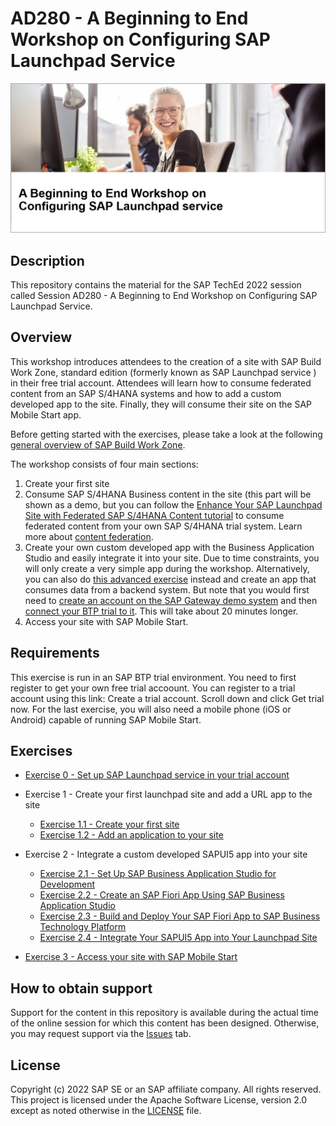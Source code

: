# AD280 - A Beginning to End Workshop on Configuring SAP Launchpad Service

![Title](Title.png)

## Description

This repository contains the material for the SAP TechEd 2022 session called Session AD280 - A Beginning to End Workshop on Configuring SAP Launchpad Service.  

## Overview

This workshop introduces attendees to the creation of a site with SAP Build Work Zone, standard edition (formerly known as SAP Launchpad service ) in their free trial account. Attendees will learn how to consume federated content from an SAP S/4HANA systems and how to add a custom developed app to the site. Finally, they will consume their site on the SAP Mobile Start app.

Before getting started with the exercises, please take a look at the following [general overview of SAP Build Work Zone](intro/overview.md).

The workshop consists of four main sections:
1. Create your first site
2. Consume SAP S/4HANA Business content in the site (this part will be shown as a demo, but you can follow the [Enhance Your SAP Launchpad Site with Federated SAP S/4HANA Content tutorial](https://developers.sap.com/mission.launchpad-s4hana.html) to consume federated content from your own SAP S/4HANA trial system. Learn more about [content federation](intro/federation.md).
3. Create your own custom developed app with the Business Application Studio and easily integrate it into your site. 
Due to time constraints, you will only create a very simple app during the workshop. Alternatively, you can also do [this advanced exercise](https://developers.sap.com/tutorials/appstudio-fioriapps-create.html) instead and create an app that consumes data from a backend system. But note that you would first need to [create an account on the SAP Gateway demo system](https://developers.sap.com/tutorials/gateway-demo-signup.html) and then [connect your BTP trial to it](https://developers.sap.com/tutorials/cp-portal-cloud-foundry-gateway-connection.html). This will take about 20 minutes longer.
4. Access your site with SAP Mobile Start.


## Requirements

This exercise is run in an SAP BTP trial environment. You need to first register to get your own free trial accoount. You can register to a trial account using this link: Create a trial account. Scroll down and click Get trial now.
For the last exercise, you will also need a mobile phone (iOS or Android) capable of running SAP Mobile Start.

## Exercises

- [Exercise 0 - Set up SAP Launchpad service in your trial account](exercises/ex0/README.md)

- Exercise 1 - Create your first launchpad site and add a URL app to the site
    - [Exercise 1.1 - Create your first site](exercises/ex1/ex1.1/README.md)
    - [Exercise 1.2 - Add an application to your site](exercises/ex1/ex1.2/README.md)

- Exercise 2 - Integrate a custom developed SAPUI5 app into your site
    - [Exercise 2.1 - Set Up SAP Business Application Studio for Development](exercises/ex2/ex2.1/README.md)
    - [Exercise 2.2 - Create an SAP Fiori App Using SAP Business Application Studio](exercises/ex2/ex2.2/README.md)
    - [Exercise 2.3 - Build and Deploy Your SAP Fiori App to SAP Business Technology Platform](exercises/ex2/ex2.3/README.md)
    - [Exercise 2.4 - Integrate Your SAPUI5 App into Your Launchpad Site](exercises/ex2/ex2.4/README.md)

- [Exercise 3 - Access your site with SAP Mobile Start](exercises/ex3/README.md)


## How to obtain support

Support for the content in this repository is available during the actual time of the online session for which this content has been designed. Otherwise, you may request support via the [Issues](../../issues) tab.

## License
Copyright (c) 2022 SAP SE or an SAP affiliate company. All rights reserved. This project is licensed under the Apache Software License, version 2.0 except as noted otherwise in the [LICENSE](LICENSES/Apache-2.0.txt) file.
